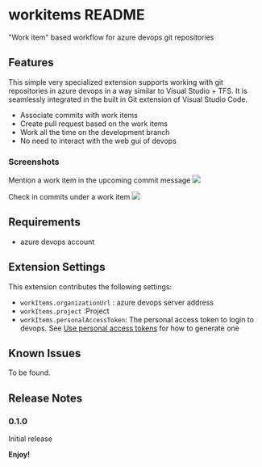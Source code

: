 # workitems README

"Work item" based workflow for azure devops git repositories

## Features

This simple very specialized extension supports working with git repositories in azure devops in a way similar to Visual Studio + TFS. It is seamlessly integrated in the built in Git extension of Visual Studio Code.

* Associate commits with work items
* Create pull request based on the work items
* Work all the time on the development branch
* No need to interact with the web gui of devops

### Screenshots
Mention a work item in the upcoming commit message
![](https://github.com/nundee/workitems/releases/download/v0.1.0/mentionCommit.png)

Check in commits under a work item
![](https://github.com/nundee/workitems/releases/download/v0.1.0/checkIn.png)

## Requirements

* azure devops account

## Extension Settings

This extension contributes the following settings:

* `workItems.organizationUrl` : azure devops server address
* `workItems.project` :Project
* `workItems.personalAccessToken`: The personal access token to login to devops.  See  [Use personal access tokens](https://learn.microsoft.com/en-us/azure/devops/organizations/accounts/use-personal-access-tokens-to-authenticate?view=azure-devops&tabs=Windows) for how to generate one

## Known Issues

To be found.

## Release Notes

### 0.1.0

Initial release

**Enjoy!**
